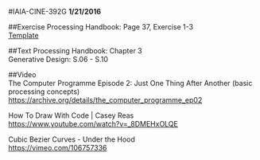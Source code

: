 #IAIA-CINE-392G
**1/21/2016**

##Exercise
Processing Handbook: Page 37, Exercise 1-3  
[Template](../exercise/ex-2016-01-21.pdf)  

##Text
Processing Handbook: Chapter 3  
Generative Design: S.06 - S.10  

##Video  
The Computer Programme Episode 2: Just One Thing After Another (basic processing concepts)  
https://archive.org/details/the_computer_programme_ep02  

How To Draw With Code | Casey Reas  
https://www.youtube.com/watch?v=_8DMEHxOLQE

Cubic Bezier Curves - Under the Hood  
https://vimeo.com/106757336
